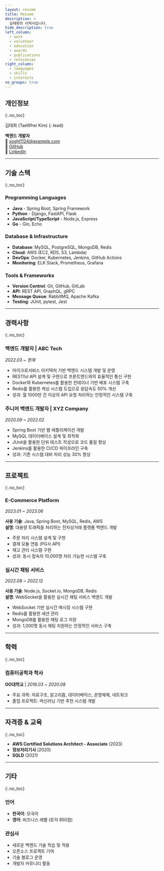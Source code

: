 ```yaml
---
layout: resume
title: Resume
description: >
  김태회의 이력서입니다.
hide_description: true
left_column:
  - work
  - volunteer
  - education
  - awards
  - publications
  - references
right_column:
  - languages
  - skills
  - interests
no_groups: true
---
```


## 개인정보
{:.no_toc}

김태회 (TaeWhei Kim)
{:.lead}

**백엔드 개발자**  
📧 xoghl1124@example.com  
🔗 [GitHub](https://github.com/F-los)  
🔗 [LinkedIn](https://linkedin.com/in/your-linkedin)  

---

## 기술 스택
{:.no_toc}

### Programming Languages
- **Java** - Spring Boot, Spring Framework
- **Python** - Django, FastAPI, Flask
- **JavaScript/TypeScript** - Node.js, Express
- **Go** - Gin, Echo

### Database & Infrastructure
- **Database**: MySQL, PostgreSQL, MongoDB, Redis
- **Cloud**: AWS (EC2, RDS, S3, Lambda)
- **DevOps**: Docker, Kubernetes, Jenkins, GitHub Actions
- **Monitoring**: ELK Stack, Prometheus, Grafana

### Tools & Frameworks
- **Version Control**: Git, GitHub, GitLab
- **API**: REST API, GraphQL, gRPC
- **Message Queue**: RabbitMQ, Apache Kafka
- **Testing**: JUnit, pytest, Jest

---

## 경력사항
{:.no_toc}

### 백엔드 개발자 | ABC Tech
*2022.03 ~ 현재*

- 마이크로서비스 아키텍처 기반 백엔드 시스템 개발 및 운영
- RESTful API 설계 및 구현으로 프론트엔드와의 효율적인 통신 구현
- Docker와 Kubernetes를 활용한 컨테이너 기반 배포 시스템 구축
- Redis를 활용한 캐싱 시스템 도입으로 응답속도 50% 개선
- 성과: 월 1000만 건 이상의 API 요청 처리하는 안정적인 시스템 구축

### 주니어 백엔드 개발자 | XYZ Company
*2020.09 ~ 2022.02*

- Spring Boot 기반 웹 애플리케이션 개발
- MySQL 데이터베이스 설계 및 최적화
- JUnit을 활용한 단위 테스트 작성으로 코드 품질 향상
- Jenkins를 활용한 CI/CD 파이프라인 구축
- 성과: 기존 시스템 대비 처리 성능 30% 향상

---

## 프로젝트
{:.no_toc}

### E-Commerce Platform
*2023.01 ~ 2023.06*

**사용 기술**: Java, Spring Boot, MySQL, Redis, AWS  
**설명**: 대용량 트래픽을 처리하는 전자상거래 플랫폼 백엔드 개발

- 주문 처리 시스템 설계 및 구현
- 결제 모듈 연동 (PG사 API)
- 재고 관리 시스템 구현
- 성과: 동시 접속자 10,000명 처리 가능한 시스템 구축

### 실시간 채팅 서비스
*2022.08 ~ 2022.12*

**사용 기술**: Node.js, Socket.io, MongoDB, Redis  
**설명**: WebSocket을 활용한 실시간 채팅 서비스 백엔드 개발

- WebSocket 기반 실시간 메시징 시스템 구현
- Redis를 활용한 세션 관리
- MongoDB를 활용한 채팅 로그 저장
- 성과: 1,000명 동시 채팅 지원하는 안정적인 서비스 구축

---

## 학력
{:.no_toc}

### 컴퓨터공학과 학사
**OO대학교** | *2016.03 ~ 2020.08*

- 주요 과목: 자료구조, 알고리즘, 데이터베이스, 운영체제, 네트워크
- 졸업 프로젝트: 머신러닝 기반 추천 시스템 개발

---

## 자격증 & 교육
{:.no_toc}

- **AWS Certified Solutions Architect - Associate** (2023)
- **정보처리기사** (2020)
- **SQLD** (2021)

---

## 기타
{:.no_toc}

### 언어
- **한국어**: 모국어
- **영어**: 비즈니스 레벨 (토익 850점)

### 관심사
- 새로운 백엔드 기술 학습 및 적용
- 오픈소스 프로젝트 기여
- 기술 블로그 운영
- 개발자 커뮤니티 활동